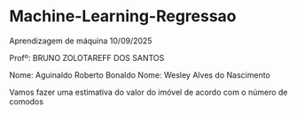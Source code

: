 # Machine-Learning-Regressao

Aprendizagem de máquina 10/09/2025

Profº: BRUNO ZOLOTAREFF DOS SANTOS

Nome: Aguinaldo Roberto Bonaldo 
Nome: Wesley Alves do Nascimento

Vamos fazer uma estimativa do valor do imóvel de acordo com o número de comodos 

